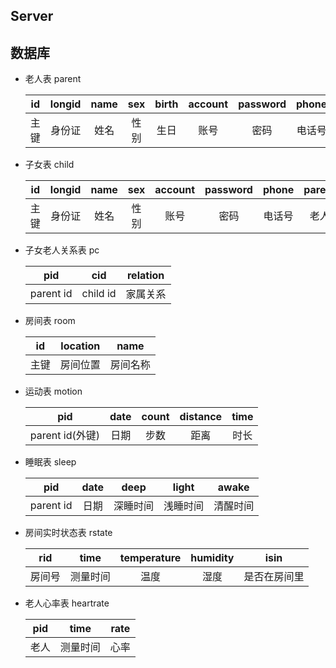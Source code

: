 

## Server

## 数据库

* 老人表 parent

  |  id  | longid | name | sex  | birth | account | password | phone  |  room  | height | weight |
  | :--: | :----: | :--: | :--: | :---: | :-----: | :------: | :----: | :----: | ------ | ------ |
  | 主键 | 身份证 | 姓名 | 性别 | 生日  |  账号   |   密码   | 电话号 | 房间号 | 身高   | 体重   |

* 子女表 child

  |  id  | longid | name | sex  | account | password | phone  | parent |
  | :--: | :----: | :--: | :--: | :-----: | :------: | :----: | :----: |
  | 主键 | 身份证 | 姓名 | 性别 |  账号   |   密码   | 电话号 |  老人  |

* 子女老人关系表 pc

  | pid       | cid      | relation |
  | --------- | -------- | -------- |
  | parent id | child id | 家属关系 |

  

* 房间表 room

  |  id  | location |   name   |
  | :--: | :------: | :------: |
  | 主键 | 房间位置 | 房间名称 |

* 运动表 motion

  |       pid       | date | count | distance | time |
  | :-------------: | :--: | :---: | :------: | :--: |
  | parent id(外键) | 日期 | 步数  |   距离   | 时长 |

* 睡眠表 sleep

  |    pid    | date |   deep   |  light   |  awake   |
  | :-------: | :--: | :------: | :------: | :------: |
  | parent id | 日期 | 深睡时间 | 浅睡时间 | 清醒时间 |

* 房间实时状态表  rstate

  |  rid   |   time   | temperature | humidity | isin         |
  | :----: | :------: | :---------: | :------: | ------------ |
  | 房间号 | 测量时间 |    温度     |   湿度   | 是否在房间里 |

* 老人心率表 heartrate

  | pid  |   time   | rate |
  | :--: | :------: | :--: |
  | 老人 | 测量时间 | 心率 |

  